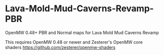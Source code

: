 # Lava-Mold-Mud-Caverns-Revamp-PBR
OpenMW 0.48+  PBR and Normal maps for Lava Mold Mud Caverns Revamp

This requires OpenMW 0.48 or newer and Zesterer's OpenMW core shaders https://github.com/zesterer/openmw-shaders


